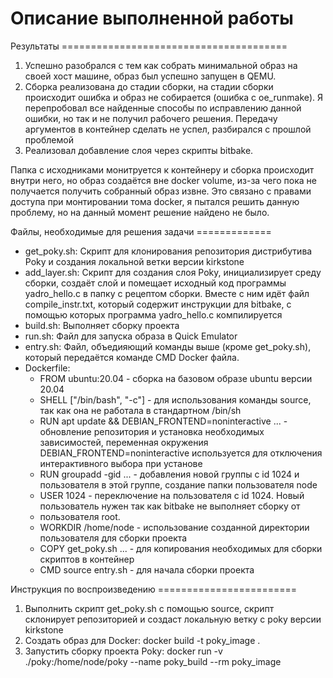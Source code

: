 # Описание выполненной работы

Результаты =======================================
1) Успешно разобрался с тем как собрать минимальной образ на своей хост машине, образ был успешно запущен в QEMU.
2) Сборка реализована до стадии сборки, на стадии сборки происходит ошибка и образ не собирается (ошибка c
   oe_runmake). Я перепробовал все найденные способы по исправлению данной ошибки, но так и не получил рабочего решения.
   Передачу аргументов в контейнер сделать не успел, разбирался с прошлой проблемой
3) Реализовал добавление слоя через скрипты bitbake.

Папка с исходниками монитруется к контейнеру и сборка происходит внутри него, но образ создаётся вне docker volume,
из-за чего пока не получается получить собранный образ извне. Это связано с правами доступа при монтировании тома docker,
я пытался решить данную проблему, но на данный момент решение найдено не было.

Файлы, необходимые для решения задачи =============
- get_poky.sh:
  Скрипт для клонирования репозитория дистрибутива Poky и создания локальной ветки версии kirkstone
- add_layer.sh:
  Скрипт для создания слоя Poky, инициализирует среду сборки, создаёт слой и помещает исходный код программы yadro_hello.c
  в папку с рецептом сборки. Вместе с ним идёт файл compile_instr.txt, который содержит инструкции для bitbake, с помощью которых
  программа yadro_hello.c компилируется
- build.sh:
  Выполняет сборку проекта
- run.sh:
  Файл для запуска образа в Quick Emulator
- entry.sh:
  Файл, объедияющий команды выше (кроме get_poky.sh), который передаётся команде CMD Docker файла.
- Dockerfile:
  - FROM ubuntu:20.04 - сборка на базовом образе ubuntu версии 20.04
  - SHELL \["/bin/bash", "-c"\] - для использования команды source, так как она не работала в стандартном /bin/sh
  - RUN apt update && DEBIAN_FRONTEND=noninteractive ... - обновление репозитория и установка необходимых зависимостей,
    переменная окружения DEBIAN_FRONTEND=noninteractive используется для отключения интерактивного выбора при установе
  - RUN groupadd -gid ... - добавления новой группы с id 1024 и пользователя в этой группе, создание папки пользователя node
  - USER 1024 - переключение на пользователя с id 1024. Новый пользователь нужен так как bitbake не выполняет сборку от
  - пользователя root.
  - WORKDIR /home/node - использование созданной директории пользователя для сборки проекта
  - COPY get_poky.sh ... - для копирования необходимых для сборки скриптов в контейнер
  - CMD source entry.sh - для начала сборки проекта

Инструкция по воспроизведению ========================
1) Выполнить скрипт get_poky.sh с помощью source, скрипт склонирует репозиторией и создаст локальную ветку с poky версии
kirkstone
2) Создать образ для Docker: docker build -t poky_image .
3) Запустить сборку проекта Poky: docker run -v ./poky:/home/node/poky --name poky_build --rm poky_image
